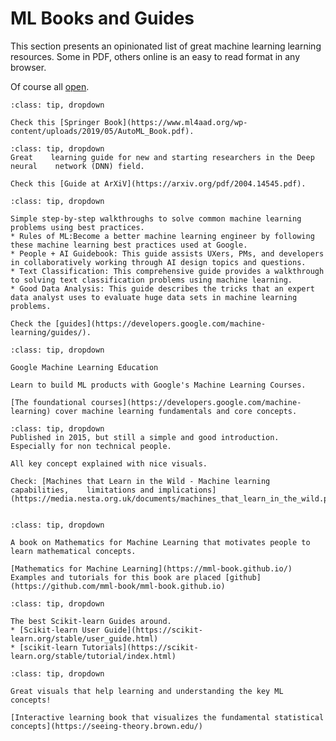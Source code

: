 # ML Books and Guides 

This section presents an opinionated list of great machine learning
learning resources. Some in PDF, others online is an easy to read format in any browser.

Of course all [open](http://opendefinition.org/od/2.1/en/).


```{admonition} AutoML: Methods, Systems, Challenges.
:class: tip, dropdown

Check this [Springer Book](https://www.ml4aad.org/wp-content/uploads/2019/05/AutoML_Book.pdf).

```


```{admonition} Explainable Deep Learning: A Field Guide for the Uninitiated.
:class: tip, dropdown
Great    learning guide for new and starting researchers in the Deep neural    network (DNN) field. 

Check this [Guide at ArXiV](https://arxiv.org/pdf/2004.14545.pdf).

```



```{admonition} Google Machine Learning Guides
:class: tip, dropdown

Simple step-by-step walkthroughs to solve common machine learning problems using best practices.
* Rules of ML:Become a better machine learning engineer by following these machine learning best practices used at Google. 
* People + AI Guidebook: This guide assists UXers, PMs, and developers in collaboratively working through AI design topics and questions. 
* Text Classification: This comprehensive guide provides a walkthrough to solving text classification problems using machine learning. 
* Good Data Analysis: This guide describes the tricks that an expert data analyst uses to evaluate huge data sets in machine learning problems. 

Check the [guides](https://developers.google.com/machine-learning/guides/).  

```



```{admonition} Google Machine Learning Education
:class: tip, dropdown

Google Machine Learning Education

Learn to build ML products with Google's Machine Learning Courses.

[The foundational courses](https://developers.google.com/machine-learning) cover machine learning fundamentals and core concepts.
```


```{admonition}  Machines that Learn in the Wild
:class: tip, dropdown
Published in 2015, but still a simple and good introduction. Especially for non technical people.

All key concept explained with nice visuals.

Check: [Machines that Learn in the Wild - Machine learning capabilities,    limitations and implications](https://media.nesta.org.uk/documents/machines_that_learn_in_the_wild.pdf)


```


```{admonition}  Mathematics for Machine Learning
:class: tip, dropdown

A book on Mathematics for Machine Learning that motivates people to learn mathematical concepts.

[Mathematics for Machine Learning](https://mml-book.github.io/)
Examples and tutorials for this book are placed [github](https://github.com/mml-book/mml-book.github.io)

```


```{admonition}  Scikit-learn Guides
:class: tip, dropdown

The best Scikit-learn Guides around. 
* [Scikit-learn User Guide](https://scikit-learn.org/stable/user_guide.html)
* [scikit-learn Tutorials](https://scikit-learn.org/stable/tutorial/index.html)

```


```{admonition}   Seeing Theory, A visual introduction to probability and statistics.
:class: tip, dropdown

Great visuals that help learning and understanding the key ML concepts!

[Interactive learning book that visualizes the fundamental statistical concepts](https://seeing-theory.brown.edu/)

```

